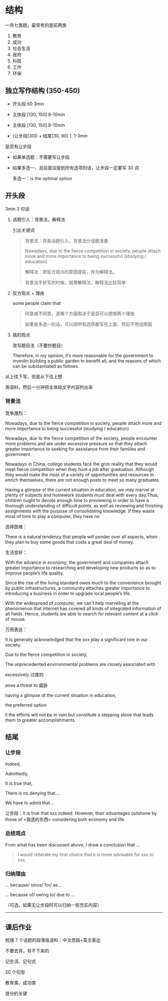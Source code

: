 # 结构

一共七类题，最常考的是前两类

1. 教育
2. 成功
3. 社会生活
4. 政府
5. 科技
6. 工作
7. 环保

## 独立写作结构 (350-450)

- 开头段 60 3min

- 主体段 [130, 150] 8-10min

- 主体段 [130, 150] 8-10min

- (让步段[30]) + 结尾[30, 80] 1, 1-3min

是否有让步段

- 如果单选题：不需要写让步段

- 如果多选一，且前面没提到所有选项的话，让步段一定要写 30 词

  多选一：is the optimal option

## 开头段

3min 3 句话

1. 话题引入：背景法，解释法

   引出关键词

   > 背景法：背各话题引入，背景法分话题准备
   >
   > Nowadays, due to the fierce competition in society, people attach more and more importance to being successful (studying / education)
   >
   > 解释法：把反方观点的原因提前，作为解释法。
   >
   > 背景法不好写的时候，就用解释法，解释法比较简单

2. 反方观点 + 理由

   some people claim that

   > 同意或不同意，选哪个方面取决于是否可以想够两个理由
   >
   > 如果是多选一的话，可以把所有选项都写在上面，然后不用说原因

3. 我的观点

   改写题目法（不要抄题目）

   Therefore, in my opinion, it’s more reasonable for the government to investin building a public garden to benefit all, and the reasons of which can be substantiated as follows.

从上往下写，但是从下往上想

用语料，然后一分钟把主体段文字内容列出来

### 背景法

竞争激烈：

Nowadays, due to the fierce competition in society, people attach more and more importance to being successful (studying / education)

Nowadays, due to the fierce competition of the society, people encounter more problems and are under excessive pressure so that they attach greater importance to seeking for assistance from their families and government.

Nowadays in China, college students face the grim reality that they would meet fierce competition when they hunt a job after graduation. Although they would make the most of a variety of opportunities and resources to enrich themselves, there are not enough posts to meet so many graduates.

Having a glimpse of the current situation in education, we may marvel at plenty of subjects and homework students must deal with every day,Thus, children ought to devote enough time to previewing in order to have a thorough understanding of difficult points, as well as reviewing and finishing assignments with the purpose of consolidating knowledge. If they waste most of time to play a computer, they have no

选择困难：

There is a natural tendency that people will ponder over all aspects, when they plan to buy some goods that costs a great deal of money.

生活变好：

With the advance in economy, the government and companies attach greater importance to researching and developing new products so as to improve people’s life quality.

Since the rise of the living standard owes much to the convenience brought by public infrastructures, a community attaches greater importance to introducing a business in order to upgrade local people’s life.

With the widespread of computer, we can't help marveling at the phenomenon that internet has covered all kinds of integrated information of all fields. Hence, students are able to search for relevant content at a click of mouse.

万用表达：

It is generally acknowledged that the xxx play a significant role in our society.

Due to the fierce competition in society,

The unprecedented envirommental problems are closely associated with

excessively 过度的

pose a threat to 威胁

having a glimpse of the current situation in education,

the preferred option

ll the efforts will not be in vain but constitute a stepping stone that leads them to greater accomplishments.

## 结尾

### 让步段

Indeed,

Admittedly,

It is true that,

There is no denying that....

We have to admit that...

让步段：It is true that xxx indeed. However, their advantages outshone by those of <我选的东西> considering both economy and life.

### 总结观点

From what has been discussed above, I draw a conclusion that ...

> I would reiterate my first choice that it is more advisable for xxx to xxx.

### 归纳理由

... because/ since/ for/ as ...

... because of/ owing to/ due to ...

（可选，如果无让步段时可以归纳一些充实内容）

---

## 课后作业

梳理 7 个话题的段落版语料：中文思路+英文表达

不要去背，背不下来的

记生词、记句式

20 个句型

教育类、成功类

提分的关键
